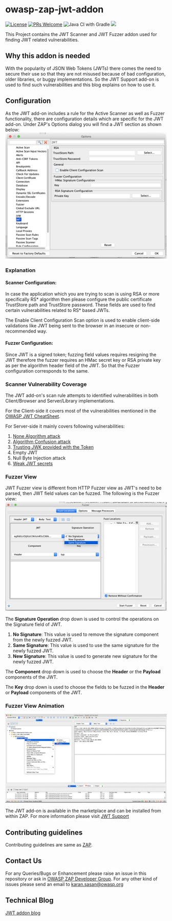 # owasp-zap-jwt-addon 
[![License](https://img.shields.io/badge/License-Apache%202.0-blue.svg)](https://opensource.org/licenses/Apache-2.0) [![PRs Welcome](https://img.shields.io/badge/PRs-welcome-brightgreen.svg?style=flat-square)](http://makeapullrequest.com) ![Java CI with Gradle](https://github.com/SasanLabs/owasp-zap-jwt-addon/workflows/Java%20CI%20with%20Gradle/badge.svg?branch=master) <a href="https://twitter.com/intent/follow?screen_name=sasan_karan"><img src="https://img.shields.io/twitter/follow/sasan_karan?style=flat&logo=twitter"></a>

This Project contains the JWT Scanner and JWT Fuzzer addon used for finding JWT related vulnerabilities.

## Why this addon is needed
With the popularity of JSON Web Tokens (JWTs) there comes the need to secure their use so that they are not misused because of bad configuration, older libraries, or buggy implementations. So the JWT Support add-on is used to find such vulnerabilities and this blog explains on how to use it.

## Configuration
As the JWT add-on includes a rule for the Active Scanner as well as Fuzzer functionality, there are configuration details which are specific for the JWT add-on.
Under ZAP's Options dialog you will find a JWT section as shown below:
![JWT](./docs/images/jwt-options-panel.png)

### Explanation
#### Scanner Configuration: 

In case the application which you are trying to scan is using RSA or more specifically RS* algorithm then please configure the public certificate TrustStore path and TrustStore password. These fields are used to find certain vulnerabilities related to RS* based JWTs.

The Enable Client Configuration Scan option is used to enable client-side validations like JWT being sent to the browser in an insecure or non-recommended way.

#### Fuzzer Configuration:

Since JWT is a signed token; fuzzing field values requires resigning the JWT therefore the fuzzer requires an HMac secret key or RSA private key as per the algorithm header field of the JWT. So that the Fuzzer configuration corresponds to the same.

### Scanner Vulnerability Coverage
The JWT add-on's scan rule attempts to identified vulnerabilities in both Client/Browser and Server/Library implementations.

For the Client-side it covers most of the vulnerabilities mentioned in the [OWASP JWT CheatSheet](https://cheatsheetseries.owasp.org/cheatsheets/JSON_Web_Token_for_Java_Cheat_Sheet.html#token-storage-on-client-side).

For Server-side it mainly covers following vulnerabilities:
1. [None Algorithm attack](https://auth0.com/blog/critical-vulnerabilities-in-json-web-token-libraries/#Meet.the..None..Algorithm)
2. [Algorithm Confusion attack](https://auth0.com/blog/critical-vulnerabilities-in-json-web-token-libraries/#RSA.or.HMAC.)
3. [Trusting JWK provided with the Token](https://nvd.nist.gov/vuln/detail/CVE-2018-0114)
4. Empty JWT
5. Null Byte Injection attack
6. [Weak JWT secrets](https://lab.wallarm.com/340-weak-jwt-secrets-you-should-check-in-your-code/)

### Fuzzer View
JWT Fuzzer view is different from HTTP Fuzzer view as JWT's need to be parsed, then JWT field values can be fuzzed. The following is the Fuzzer view:
![Fuzzer View](./docs/images/fuzzer-view.png)

The **Signature Operation** drop down is used to control the operations on the Signature field of JWT.
1. **No Signature**: This value is used to remove the signature component from the newly fuzzed JWT.
2. **Same Signature**: This value is used to use the same signature for the newly fuzzed JWT.
3. **New Signature**: This value is used to generate new signature for the newly fuzzed JWT.

The **Component** drop down is used to choose the **Header** or the **Payload** components of the JWT.

The **Key** drop down is used to choose the fields to be fuzzed in the **Header** or **Payload** components of the JWT.

### Fuzzer View Animation
![Fuzzer Animation](./docs/images/fuzzer-animation.gif)

The JWT add-on is available in the marketplace and can be installed from within ZAP.
For more information please visit [JWT Support](https://github.com/SasanLabs/owasp-zap-jwt-addon)

## Contributing guidelines
Contributing guidelines are same as [ZAP](https://github.com/zaproxy/zaproxy).

## Contact Us
For any Queries/Bugs or Enhancement please raise an issue in this repository or ask in [OWASP ZAP Developer Group](https://groups.google.com/g/zaproxy-develop).
For any other kind of issues please send an email to karan.sasan@owasp.org

## Technical Blog
[JWT addon blog](https://www.zaproxy.org/blog/2020-09-03-zap-jwt-scanner/)

